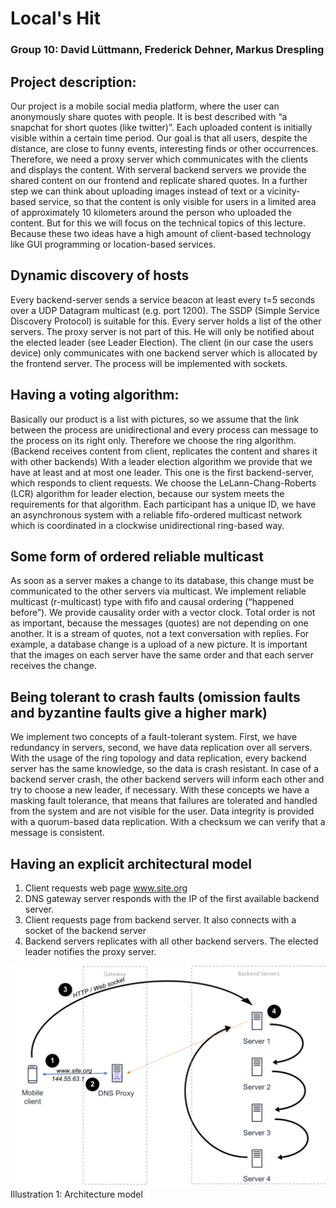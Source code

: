 # Local's Hit

### Group 10: David Lüttmann, Frederick Dehner, Markus Drespling

## Project description:  
Our project is a mobile social media platform, where the user can anonymously share quotes with people. It is best described with “a snapchat for short quotes (like twitter)”. Each uploaded content is initially visible within a certain time period. Our goal is that all users, despite the distance, are close to funny events, interesting finds or other occurrences. Therefore, we need a proxy server which communicates with the clients and displays the content. With serveral backend servers we provide the shared content on our frontend and replicate shared quotes. 
In a further step we can think about uploading images instead of text or a vicinity-based service, so that the content is only visible for users in a limited area of approximately 10 kilometers around the person who uploaded the content. But for this we will focus on the technical topics of this lecture. Because these two ideas have a high amount of client-based technology like GUI programming or location-based services. 

## Dynamic discovery of hosts
Every backend-server sends a service beacon at least every t=5 seconds over a UDP Datagram multicast (e.g. port 1200). The SSDP (Simple Service Discovery Protocol) is suitable for this. Every server holds a list of the other servers. 
The proxy server is not part of this. He will only be notified about the elected leader (see Leader Election).
The client (in our case the users device) only communicates with one backend server which is allocated by the frontend server. The process will be implemented with sockets. 

## Having a voting algorithm:
Basically our product is a list with pictures, so we assume that the link between the process are unidirectional and every process can message to the process on its right only. Therefore we choose the ring algorithm. (Backend receives content from client, replicates the content and shares it with other backends)
With a leader election algorithm we provide that we have at least and at most one leader. This one is the first backend-server, which responds to client requests. 
We choose the LeLann-Chang-Roberts (LCR) algorithm for leader election, because our system meets the requirements for that algorithm. Each participant has a unique ID, we have an asynchronous system with a reliable fifo-ordered multicast network which is coordinated in a clockwise unidirectional ring-based way. 

## Some form of ordered reliable multicast
As soon as a server makes a change to its database, this change must be communicated to the other servers via multicast. We implement reliable multicast (r-multicast) type with fifo and causal ordering (“happened before”). We provide causality order with a vector clock. Total order is not as important, because the messages (quotes) are not depending on one another. It is a stream of quotes, not a text conversation with replies. For example, a database change is a upload of a new picture. It is important that the images on each server have the same order and that each server receives the change.

## Being tolerant to crash faults (omission faults and byzantine faults give a higher mark)
We implement two concepts of a fault-tolerant system. First, we have redundancy in servers, second, we have data replication over all servers. With the usage of the ring topology and data replication, every backend server has the same knowledge, so the data is crash resistant. In case of a backend server crash, the other backend servers will inform each other and try to choose a new leader, if necessary. With these concepts we have a masking fault tolerance, that means that failures are tolerated and handled from the system and are not visible for the user. Data integrity is provided with a quorum-based data replication. With a checksum we can verify that a message is consistent.

## Having an explicit architectural model
1.	Client requests web page www.site.org
2.	DNS gateway server responds with the IP of the first available backend server.
3.	Client requests page from backend server. It also connects with a socket of the backend server
4.	Backend servers replicates with all other backend servers. The elected leader notifies the proxy server.


 
![architecture_v1_4.png](architecture_v1_4.png)
Illustration 1: Architecture model
